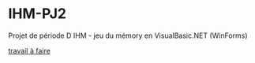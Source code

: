 # IHM-PJ2
Projet de période D IHM - jeu du mémory en VisualBasic.NET (WinForms)

[travail à faire](enonce.md)
